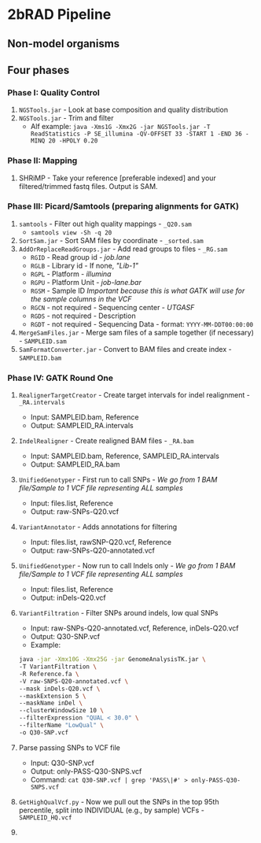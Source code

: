 # 2bRAD Pipeline
## Non-model organisms

## Four phases

### Phase I: Quality Control
1. `NGSTools.jar` - Look at base composition and quality distribution
2. `NGSTools.jar` - Trim and filter
    * Alf example: `java -Xms1G -Xmx2G -jar NGSTools.jar -T ReadStatistics -P SE_illumina -QV-OFFSET 33 -START 1 -END 36 -MINQ 20 -HPOLY 0.20`

### Phase II: Mapping
1. SHRiMP - Take your reference [preferable indexed] and your filtered/trimmed fastq files. Output is SAM.

### Phase III: Picard/Samtools (preparing alignments for GATK)
1. `samtools` - Filter out high quality mappings - `_Q20.sam`
    * `samtools view -Sh -q 20`
2. `SortSam.jar` - Sort SAM files by coordinate - `_sorted.sam`
3. `AddOrReplaceReadGroups.jar` - Add read groups to files - `_RG.sam`
    * `RGID` - Read group id - *job.lane*
    * `RGLB` - Library id - If none, *"Lib-1"*
    * `RGPL` - Platform - *illumina*
    * `RGPU` - Platform Unit - *job-lane.bar*
    * `RGSM` - Sample ID *Important because this is what GATK will use for the sample columns in the VCF*
    * `RGCN` - not required - Sequencing center - *UTGASF*
    * `RGDS` - not required - Description
    * `RGDT` - not required - Sequencing Data - format: `YYYY-MM-DDT00:00:00`
4. `MergeSamFiles.jar` - Merge sam files of a sample together (if necessary) - `SAMPLEID.sam`
5. `SamFormatConverter.jar` - Convert to BAM files and create index - `SAMPLEID.bam`

### Phase IV: GATK Round One
1. `RealignerTargetCreator` - Create target intervals for indel realignment - `_RA.intervals`
    * Input: SAMPLEID.bam, Reference
    * Output: SAMPLEID_RA.intervals
2. `IndelRealigner` - Create realigned BAM files - `_RA.bam`
    * Input: SAMPLEID.bam, Reference, SAMPLEID_RA.intervals
    * Output: SAMPLEID_RA.bam
3. `UnifiedGenotyper` - First run to call SNPs - *We go from 1 BAM file/Sample to 1 VCF file representing ALL samples*
    * Input: files.list, Reference
    * Output: raw-SNPs-Q20.vcf
4. `VariantAnnotator` - Adds annotations for filtering
    * Input: files.list, rawSNP-Q20.vcf, Reference
    * Output: raw-SNPs-Q20-annotated.vcf
5. `UnifiedGenotyper` - Now run to call Indels only - *We go from 1 BAM file/Sample to 1 VCF file representing ALL samples*
    * Input: files.list, Reference
    * Output: inDels-Q20.vcf
6. `VariantFiltration` - Filter SNPs around indels, low qual SNPs
    * Input: raw-SNPs-Q20-annotated.vcf, Reference, inDels-Q20.vcf
    * Output: Q30-SNP.vcf
    * Example:

    ```bash
    java -jar -Xmx10G -Xmx25G -jar GenomeAnalysisTK.jar \
    -T VariantFiltration \
    -R Reference.fa \
    -V raw-SNPS-Q20-annotated.vcf \
    --mask inDels-Q20.vcf \
    --maskExtension 5 \
    --maskName inDel \
    --clusterWindowSize 10 \
    --filterExpression "QUAL < 30.0" \
    --filterName "LowQual" \
    -o Q30-SNP.vcf
    ```

7. Parse passing SNPs to VCF file
    * Input: Q30-SNP.vcf
    * Output: only-PASS-Q30-SNPS.vcf
    * Command: `cat Q30-SNP.vcf | grep 'PASS\|#' > only-PASS-Q30-SNPS.vcf`
8. `GetHighQualVcf.py` - Now we pull out the SNPs in the top 95th percentile, split into INDIVIDUAL (e.g., by sample) VCFs - `SAMPLEID_HQ.vcf`
9. 

